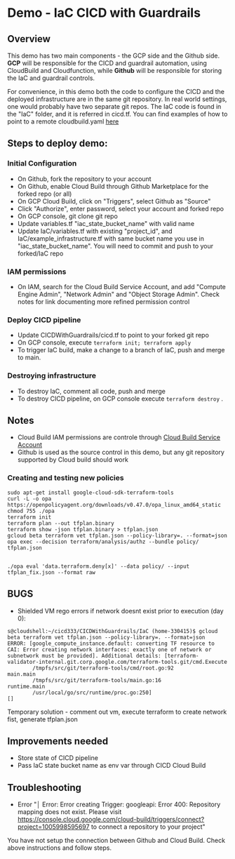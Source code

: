 
# Demo - IaC CICD with Guardrails

## Overview
This demo has two main components - the GCP side and the Github side. **GCP** will be responsible for the CICD and guardrail automation, using CloudBuild and Cloudfunction, while **Github** will be responsible for storing the IaC and guardrail controls. 

For convenience, in this demo both the code to configure the CICD and the deployed infrastructure are in the same git repository. In real world settings, one would probably have two separate git repos. The IaC code is found in the "IaC" folder, and it is referred in cicd.tf. You can find examples of how to point to a remote cloudbuild.yaml [here](https://registry.terraform.io/providers/hashicorp/google/latest/docs/resources/cloudbuild_trigger#example-usage---cloudbuild-trigger-pubsub-config)


## Steps to deploy demo:
### Initial Configuration
- On Github, fork the repository to your account
- On Github, enable Cloud Build through Github Marketplace for the forked repo (or all)
- On GCP Cloud Build, click on "Triggers", select Github as "Source"
- Click "Authorize", enter password, select your account and forked repo
- On GCP console, git clone git repo
- Update variables.tf "iac_state_bucket_name" with valid name
- Update IaC/variables.tf with existing "project_id", and IaC/example_infrastructure.tf with same bucket name you use in "iac_state_bucket_name". You will need to commit and push to your forked/IaC repo

### IAM permissions
- On IAM, search for the Cloud Build Service Account, and add "Compute Engine Admin", "Network Admin" and "Object Storage Admin". Check notes for link documenting more refined permission control

### Deploy CICD pipeline
- Update CICDWithGuardrails/cicd.tf to point to your forked git repo 
- On GCP console, execute `terraform init; terraform apply`
- To trigger IaC build, make a change to a branch of IaC, push and merge to main.

### Destroying infrastructure
- To destroy IaC, comment all code, push and merge
- To destroy CICD pipeline, on GCP console execute `terraform destroy`
.

## Notes
- Cloud Build IAM permissions are controle through [Cloud Build Service Account](https://cloud.google.com/build/docs/securing-builds/configure-access-for-cloud-build-service-account?_ga=2.239260227.-1197172919.1670105530)
- Github is used as the source control in this demo, but any git repository supported by Cloud build should work

### Creating and testing new policies
```
sudo apt-get install google-cloud-sdk-terraform-tools
curl -L -o opa https://openpolicyagent.org/downloads/v0.47.0/opa_linux_amd64_static
chmod 755 ./opa
terraform init
terraform plan --out tfplan.binary
terraform show -json tfplan.binary > tfplan.json
gcloud beta terraform vet tfplan.json --policy-library=. --format=json
opa exec --decision terraform/analysis/authz --bundle policy/ tfplan.json


./opa eval 'data.terraform.deny[x]' --data policy/ --input tfplan_fix.json --format raw
```
## BUGS
- Shielded VM rego errors if network doesnt exist prior to execution (day 0):
```
s@cloudshell:~/cicd333/CICDWithGuardrails/IaC (home-330415)$ gcloud beta terraform vet tfplan.json --policy-library=. --format=json                                       
ERROR: [google_compute_instance.default: converting TF resource to CAI: Error creating network interfaces: exactly one of network or subnetwork must be provided]. Additional details: [terraform-validator-internal.git.corp.google.com/terraform-tools.git/cmd.Execute
        /tmpfs/src/git/terraform-tools/cmd/root.go:92
main.main
        /tmpfs/src/git/terraform-tools/main.go:16
runtime.main
        /usr/local/go/src/runtime/proc.go:250]
[]
```
Temporary solution - comment out vm, execute terraform to create network fist, generate tfplan.json

## Improvements needed
- Store state of CICD pipeline
- Pass IaC state bucket name as env var through CICD Cloud Build

## Troubleshooting

- Error "│ Error: Error creating Trigger: googleapi: Error 400: Repository mapping does not exist. Please visit https://console.cloud.google.com/cloud-build/triggers/connect?project=1005998595697 to connect a repository to your project"

You have not setup the connection between Github and Cloud Build. Check above instructions and follow steps.
